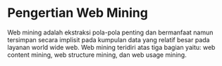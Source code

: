 # Pengertian Web Mining

Web mining adalah ekstraksi pola-pola penting dan bermanfaat namun tersimpan secara implisit pada kumpulan data yang relatif besar pada layanan world wide web. Web mining teridiri atas tiga bagian yaitu: web content mining, web structure mining, dan web usage mining.

```{tableofcontents}
```
